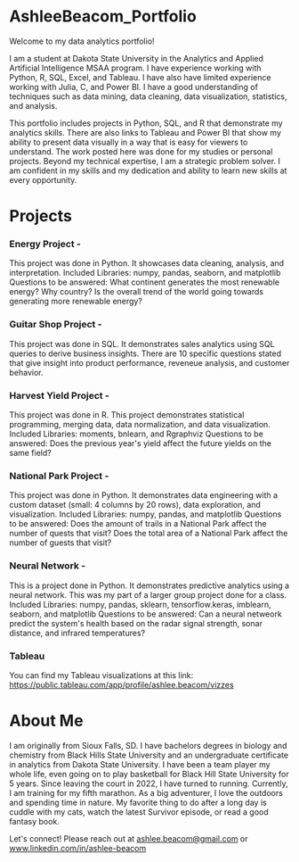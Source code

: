 # AshleeBeacom_Portfolio
Welcome to my data analytics portfolio!

I am a student at Dakota State University in the Analytics and Applied Artificial Intelligence MSAA program. I have experience working with Python, R, SQL, Excel, and Tableau. I have also have limited experience working with Julia, C, and Power BI. I have a good understanding of techniques such as data mining, data cleaning, data visualization, statistics, and analysis. 

This portfolio includes projects in Python, SQL, and R that demonstrate my analytics skills. There are also links to Tableau and Power BI that show my ability to present data visually in a way that is easy for viewers to understand. The work posted here was done for my studies or personal projects. Beyond my technical expertise, I am a strategic problem solver. I am confident in my skills and my dedication and ability to learn new skills at every opportunity.

# Projects
### Energy Project -
This project was done in Python. It showcases data cleaning, analysis, and interpretation.
Included Libraries: numpy, pandas, seaborn, and matplotlib
Questions to be answered: What continent generates the most renewable energy? Why country? Is the overall trend of the world going towards generating more renewable energy?

### Guitar Shop Project -
This project was done in SQL. It demonstrates sales analytics using SQL queries to derive business insights. There are 10 specific questions stated that give insight into product performance, reveneue analysis, and customer behavior.  

### Harvest Yield Project -
This project was done in R. This project demonstrates statistical programming, merging data, data normalization, and data visualization.
Included Libraries: moments, bnlearn, and Rgraphviz
Questions to be answered: Does the previous year's yield affect the future yields on the same field?

### National Park Project -
This project was done in Python. It demonstrates data engineering with a custom dataset (small: 4 columns by 20 rows), data exploration, and visualization.
Included Libraries: numpy, pandas, and matplotlib
Questions to be answered: Does the amount of trails in a National Park affect the number of quests that visit? Does the total area of a National Park affect the number of guests that visit?

### Neural Network -
This is a project done in Python. It demonstrates predictive analytics using a neural network. This was my part of a larger group project done for a class. 
Included Libraries: numpy, pandas, sklearn, tensorflow.keras, imblearn, seaborn, and matplotlib
Questions to be answered: Can a neural netweork predict the system's health based on the radar signal strength, sonar distance, and infrared temperatures?

### Tableau 
You can find my Tableau visualizations at this link: https://public.tableau.com/app/profile/ashlee.beacom/vizzes 

# About Me
I am originally from Sioux Falls, SD. I have bachelors degrees in biology and chemistry from Black Hills State University and an undergraduate certificate in analytics from Dakota State University. I have been a team player my whole life, even going on to play basketball for Black Hill State University for 5 years. Since leaving the court in 2022, I have turned to running. Currently, I am training for my fifth marathon. As a big adventurer, I love the outdoors and spending time in nature. My favorite thing to do after a long day is cuddle with my cats, watch the latest Survivor episode, or read a good fantasy book. 

Let's connect! Please reach out at ashlee.beacom@gmail.com or www.linkedin.com/in/ashlee-beacom 
